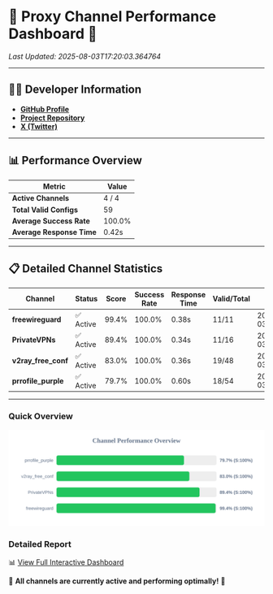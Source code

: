 # 🌟 Proxy Channel Performance Dashboard 🌟

_Last Updated: 2025-08-03T17:20:03.364764_

---

## 👩‍💻 Developer Information

- **[GitHub Profile](https://github.com/4n0nymou3)**  
- **[Project Repository](https://github.com/4n0nymou3/multi-proxy-config-fetcher)**  
- **[X (Twitter)](https://x.com/4n0nymou3)**  

---

## 📊 Performance Overview

| Metric                | Value       |
|-----------------------|-------------|
| **Active Channels**   | 4 / 4       |
| **Total Valid Configs** | 59          |
| **Average Success Rate** | 100.0%      |
| **Average Response Time** | 0.42s       |

---

## 📋 Detailed Channel Statistics

| Channel          | Status     | Score  | Success Rate | Response Time | Valid/Total | Last Success               |
|------------------|------------|--------|--------------|---------------|-------------|----------------------------|
| **freewireguard**  | ✅ Active  | 99.4%  | 100.0% | 0.38s         | 11/11       | 2025-08-03T17:20:03.362941 |
| **PrivateVPNs**  | ✅ Active  | 89.4%  | 100.0% | 0.34s         | 11/16       | 2025-08-03T17:20:02.963443 |
| **v2ray_free_conf**  | ✅ Active  | 83.0%  | 100.0% | 0.36s         | 19/48       | 2025-08-03T17:20:02.578476 |
| **prrofile_purple**  | ✅ Active  | 79.7%  | 100.0% | 0.60s         | 18/54       | 2025-08-03T17:20:02.170012 |

---

### Quick Overview
<div align="center">
  <a href="https://raw.githubusercontent.com/nullluser/NullRepo/refs/heads/main/assets/channel_stats_chart.svg">
    <img src="https://raw.githubusercontent.com/nullluser/NullRepo/refs/heads/main/assets/channel_stats_chart.svg" alt="Source Performance Statistics" width="800">
  </a>
</div>

### Detailed Report
📊 [View Full Interactive Dashboard](https://htmlpreview.github.io/?https://github.com/nullluser/NullRepo/blob/main/assets/performance_report.html)

🎉 **All channels are currently active and performing optimally!** 🎉
